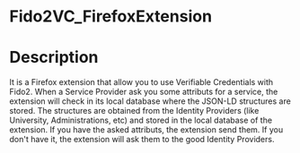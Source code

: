 # Fido2VC_FirefoxExtension

Description
===========

It is a Firefox extension that allow you to use Verifiable Credentials with Fido2. When a Service Provider ask you some attributs for a service, the extension will check in its local database where the JSON-LD structures are stored. The structures are obtained from the Identity Providers (like University, Administrations, etc) and stored in the local database of the extension. If you have the asked attributs, the extension send them. If you don't have it, the extension will ask them to the good Identity Providers.
